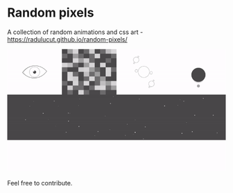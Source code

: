 # Random pixels
A collection of random animations and css art - https://radulucut.github.io/random-pixels/

![alt text](random-pixels.gif "Random Pixels")

Feel free to contribute.
